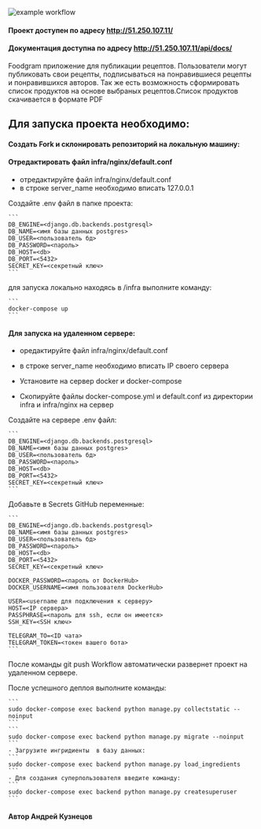 


![example workflow](https://github.com/HoodFast/foodgram-project-react/actions/workflows/foodgram_workflow.yml/badge.svg)


#### Проект доступен по адресу http://51.250.107.11/

#### Документация доступна по адресу http://51.250.107.11/api/docs/

Foodgram приложение для публикации рецептов. Пользователи могут публиковать свои рецепты,
подписываться на понравившиеся рецепты и понравившихся авторов. Так же есть возможность 
сформировать список продуктов на основе выбраных рецептов.Список продуктов скачивается в формате PDF

## Для запуска проекта необходимо:

#### Создать Fork и склонировать репозиторий на локальную машину:

#### Отредактировать файл infra/nginx/default.conf
- отредактируйте файл infra/nginx/default.conf
- в строке server_name необходимо вписать 127.0.0.1

Cоздайте .env файл в папке проекта:

    ```
    DB_ENGINE=<django.db.backends.postgresql>
    DB_NAME=<имя базы данных postgres>
    DB_USER=<пользователь бд>
    DB_PASSWORD=<пароль>
    DB_HOST=<db>
    DB_PORT=<5432>
    SECRET_KEY=<секретный ключ> 
    ```
для запуска локально находясь в /infra выполните команду:

    ```
    docker-compose up
    ```


#### Для запуска на удаленном сервере:
- оредактируйте файл infra/nginx/default.conf
- в строке server_name необходимо вписать IP своего сервера

- Установите на сервер docker и docker-compose
- Скопируйте файлы docker-compose.yml и default.conf из директории infra и infra/nginx на сервер


Cоздайте на сервере .env файл:

    ```
    DB_ENGINE=<django.db.backends.postgresql>
    DB_NAME=<имя базы данных postgres>
    DB_USER=<пользователь бд>
    DB_PASSWORD=<пароль>
    DB_HOST=<db>
    DB_PORT=<5432>
    SECRET_KEY=<секретный ключ> 
    ```
Добавьте в Secrets GitHub переменные:

    ```
    DB_ENGINE=<django.db.backends.postgresql>
    DB_NAME=<имя базы данных postgres>
    DB_USER=<пользователь бд>
    DB_PASSWORD=<пароль>
    DB_HOST=<db>
    DB_PORT=<5432>
    SECRET_KEY=<секретный ключ>

    DOCKER_PASSWORD=<пароль от DockerHub>
    DOCKER_USERNAME=<имя пользователя DockerHub>

    USER=<username для подключения к серверу>
    HOST=<IP сервера>
    PASSPHRASE=<пароль для ssh, если он имеется>
    SSH_KEY=<SSH ключ>

    TELEGRAM_TO=<ID чата>
    TELEGRAM_TOKEN=<токен вашего бота>
    ```
 
После команды git push Workflow автоматически развернет проект на удаленном сервере. 

После успешного деплоя выполните команды:
    
    ```
    sudo docker-compose exec backend python manage.py collectstatic --noinput
    ```
    ```
    sudo docker-compose exec backend python manage.py migrate --noinput
    ```
    - Загрузите ингридиенты  в базу данных:  
    ```
    sudo docker-compose exec backend python manage.py load_ingredients
    ```
    - Для создания суперпользователя введите команду:
    ```
    sudo docker-compose exec backend python manage.py createsuperuser
    ```

#### Автор Андрей Кузнецов